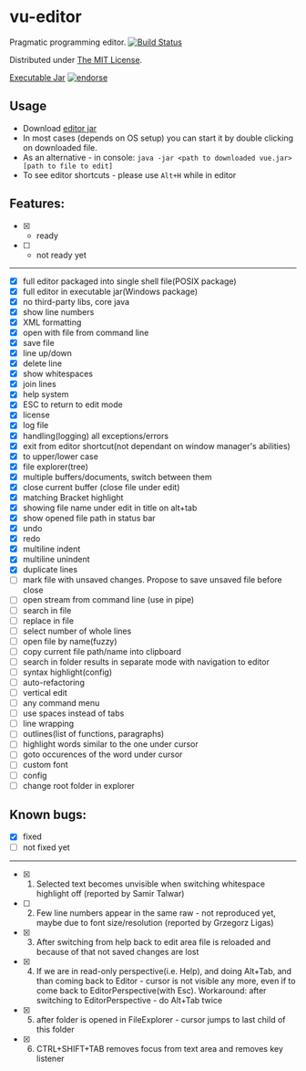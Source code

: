 vu-editor
=========

Pragmatic programming editor. [![Build Status](https://travis-ci.org/RomanBoiko/vu-editor.png)](https://travis-ci.org/RomanBoiko/vu-editor)

Distributed under [The MIT License](http://roman-boiko.mit-license.org).

[Executable Jar](https://github.com/RomanBoiko/vu-editor/blob/master/vue.jar?raw=true) [![endorse](https://api.coderwall.com/romanboiko/endorsecount.png)](https://coderwall.com/romanboiko)

Usage
-----

- Download [editor jar](https://github.com/RomanBoiko/vu-editor/blob/master/vue.jar?raw=true)
- In most cases (depends on OS setup) you can start it by double clicking on downloaded file.
- As an alternative - in console: ```java -jar <path to downloaded vue.jar> [path to file to edit]```
- To see editor shortcuts - please use ```Alt+H``` while in editor


Features:
---------

- [x] - ready
- [ ] - not ready yet

---

- [x] full editor packaged into single shell file(POSIX package)
- [x] full editor in executable jar(Windows package)
- [x] no third-party libs, core java
- [x] show line numbers
- [x] XML formatting
- [x] open with file from command line
- [x] save file
- [x] line up/down
- [x] delete line
- [x] show whitespaces
- [x] join lines
- [x] help system
- [x] ESC to return to edit mode
- [x] license
- [x] log file
- [x] handling(logging) all exceptions/errors
- [x] exit from editor shortcut(not dependant on window manager's abilities)
- [x] to upper/lower case
- [x] file explorer(tree)
- [x] multiple buffers/documents, switch between them
- [x] close current buffer (close file under edit)
- [x] matching Bracket highlight
- [x] showing file name under edit in title on alt+tab
- [x] show opened file path in status bar
- [x] undo
- [x] redo
- [x] multiline indent
- [x] multiline unindent
- [x] duplicate lines
- [ ] mark file with unsaved changes. Propose to save unsaved file before close 
- [ ] open stream from command line (use in pipe)
- [ ] search in file
- [ ] replace in file
- [ ] select number of whole lines
- [ ] open file by name(fuzzy)
- [ ] copy current file path/name into clipboard
- [ ] search in folder results in separate mode with navigation to editor
- [ ] syntax highlight(config)
- [ ] auto-refactoring
- [ ] vertical edit
- [ ] any command menu
- [ ] use spaces instead of tabs
- [ ] line wrapping
- [ ] outlines(list of functions, paragraphs)
- [ ] highlight words similar to the one under cursor
- [ ] goto occurences of the word under cursor
- [ ] custom font
- [ ] config
- [ ] change root folder in explorer

Known bugs:
-----------

- [x] fixed
- [ ] not fixed yet

---

- [x] 1. Selected text becomes unvisible when switching whitespace highlight off (reported by Samir Talwar)
- [ ] 2. Few line numbers appear in the same raw - not reproduced yet, maybe due to font size/resolution (reported by Grzegorz Ligas)
- [x] 3. After switching from help back to edit area file is reloaded and because of that not saved changes are lost
- [x] 4. If we are in read-only perspective(i.e. Help), and doing Alt+Tab, and than coming back to Editor - cursor is not visible any more, even if to come back to EditorPerspective(with Esc). Workaround: after switching to EditorPerspective - do Alt+Tab twice 
- [x] 5. after folder is opened in FileExplorer - cursor jumps to last child of this folder 
- [x] 6. CTRL+SHIFT+TAB removes focus from text area and removes key listener
